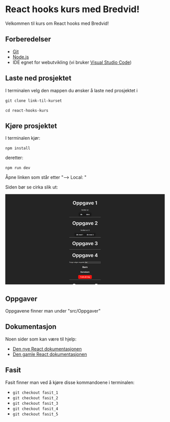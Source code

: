 # React hooks kurs med Bredvid!

Velkommen til kurs om React hooks med Bredvid!

## Forberedelser

- [Git](https://git-scm.com/)
- [Node.js](https://nodejs.org/en)
- IDE egnet for webutvikling (vi bruker [Visual Studio Code](https://code.visualstudio.com/))

## Laste ned prosjektet

I terminalen velg den mappen du ønsker å laste ned prosjektet i

`git clone link-til-kurset`

`cd react-hooks-kurs`

## Kjøre prosjektet

I terminalen kjør:

`npm install`

deretter:

`npm run dev`

Åpne linken som står etter "--> Local: "

Siden bør se cirka slik ut:

<img src="src/assets/Startside.png" alt="startside" width="600"/>

## Oppgaver

Oppgavene finner man under "src/Oppgaver"

## Dokumentasjon

Noen sider som kan være til hjelp:

- [Den nye React dokumentasjonen](https://react.dev/reference/react)
- [Den gamle React dokumentasjonen](https://legacy.reactjs.org/docs/hooks-intro.html)

## Fasit

Fasit finner man ved å kjøre disse kommandoene i terminalen:

- `git checkout fasit_1`
- `git checkout fasit_2`
- `git checkout fasit_3`
- `git checkout fasit_4`
- `git checkout fasit_5`
